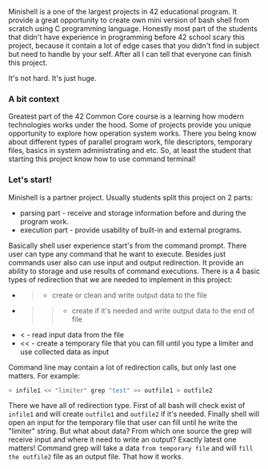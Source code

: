 Minishell is a one of the largest projects in 42 educational program. It provide a great opportunity to create own mini version of bash shell from scratch using C programming language. Honestly most part of the students that didn't have experience in programming before 42 school scary this project, because it contain a lot of edge cases that you didn't find in subject but need to handle by your self. After all I can tell that everyone can finish this project.

It's not hard. It's just huge.  

### A bit context

Greatest part of the 42 Common Core course is a learning how modern technologies works under the hood. Some of projects provide you unique opportunity to explore how operation system works. There you being know about different types of parallel program work, file descriptors, temporary files, basics in system administrating and etc. So, at least the student that starting this project know how to use command terminal!

### Let's start!

Minishell is a partner project. Usually students split this project on 2 parts:

* parsing part - receive and storage information before and during the program work. 
* execution part - provide usability of built-in and external programs. 

Basically shell user experience start's from the command prompt. There user can type any command that he want to execute. Besides just commands user also can use input and output redirection. It provide an ability to storage and use results of command executions. There is a 4 basic types of redirection that we are needed to implement in this project:

- > - create or clean and write output data to the file
- >> - create if it's needed and write output data to the end of file
- < - read input data from the file
- << - create a temporary file that you can fill until you type a limiter and use collected data as input

Command line may contain a lot of redirection calls, but only last one matters. For example:

```bash
< infile1 << "limiter" grep "test" >> outfile1 > outfile2
```

There we have all of redirection type. First of all bash will check exist of `infile1` and will create `outfile1` and `outfile2` if it's needed. Finally shell will open an input for the temporary file that user can fill until he write the "limiter" string. But what about data? From which one source the grep will receive input and where it need to write an output? Exactly latest one matters! Command grep will take a data `from temporary file` and will `fill the outfile2` file as an output file. That how it works.